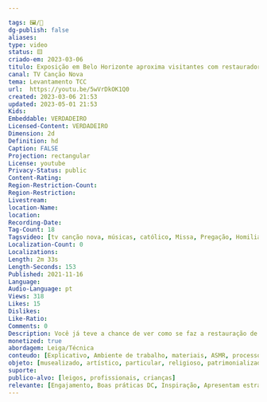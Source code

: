 ```yaml
---

tags: 🖼️/🎥️
dg-publish: false
aliases: 
type: video
status: 🟨️ 
criado-em: 2023-03-06
titulo: Exposição em Belo Horizonte aproxima visitantes com restauradores
canal: TV Canção Nova
tema: Levantamento TCC 
url:  https://youtu.be/5wVrDkOK1Q0
created: 2023-03-06 21:53
updated: 2023-05-01 21:53
Kids: 
Embeddable: VERDADEIRO
Licensed-Content: VERDADEIRO
Dimension: 2d
Definition: hd
Caption: FALSE
Projection: rectangular
License: youtube
Privacy-Status: public
Content-Rating: 
Region-Restriction-Count: 
Region-Restriction: 
Livestream: 
location-Name: 
location: 
Recording-Date: 
Tag-Count: 18
Tagsvideo: [tv canção nova, músicas, católico, Missa, Pregação, Homilia, brazil, missa ao vivo, live missa, Santa Missa, Canção Nova Oficial, Comunidade Canção Nova, Programação TV Canção Nova, TV Canção Nova AO VIVO, AO VIVO TV, cnnoticias, Canção Nova Notícias, Notícias Canção Nova]
Localization-Count: 0
Localizations: 
Length: 2m 33s
Length-Seconds: 153
Published: 2021-11-16
Language: 
Audio-Language: pt
Views: 318
Likes: 15
Dislikes: 
Like-Ratio: 
Comments: 0
Description: Você já teve a chance de ver como se faz a restauração de uma obra de arte  Numa exposição em Belo Horizonte, o público pode acompanhar de perto a restauração de peças sacras de Aleijadinho. O artista mineiro é um dos nomes mais conhecidos do barroco e do rococó, e deixou um legado de obras importantes em várias partes do Brasil. Reportagem de Gabriele Dutra. Imagens de Valdo de Jesus. A exposição vai até o dia 30 de novembro. Além das visitas agendadas, o público poderá acompanhar pela internet como foi todo o processo de restauração e os aspectos da vida e obra de Aleijadinho.
monetized: true
abordagem: Leiga/Técnica
conteudo: [Explicativo, Ambiente de trabalho, materiais, ASMR, processos]
objeto: [musealizado, artístico, particular, religioso, patrimonializado, histórico]
suporte:
publico-alvo: [leigos, profissionais, crianças]
relevante: [Engajamento, Boas práticas DC, Inspiração, Apresentam estratégias de DC, Inovações, cibercultura]
---
```

